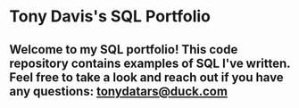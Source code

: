 # Tony Davis's SQL Portfolio
## Welcome to my SQL portfolio! This code repository contains examples of SQL I've written. Feel free to take a look and reach out if you have any questions: tonydatars@duck.com
